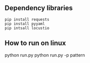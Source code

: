 ## Dependency libraries

```
pip install requests
pip install pyyaml
pip intsall locustio
```

## How to run on linux
python run.py
python run.py -p pattern
